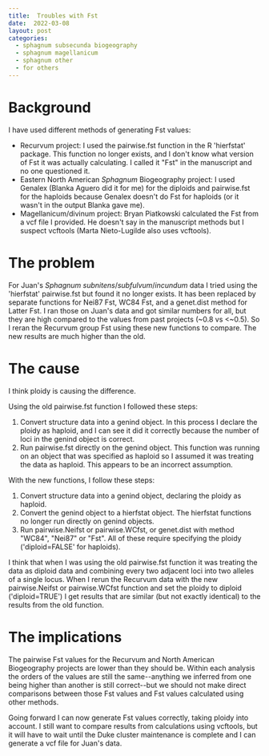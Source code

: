 ```yaml
---
title:  Troubles with Fst
date:  2022-03-08
layout: post
categories:
  - sphagnum subsecunda biogeography
  - sphagnum magellanicum
  - sphagnum other
  - for others
---
```

# Background

I have used different methods of generating Fst values:

  * Recurvum project: I used the pairwise.fst function in the R 'hierfstat' package. This function no longer exists, and I don't know what version of Fst it was actually calculating. I called it "Fst" in the manuscript and no one questioned it.
  * Eastern North American _Sphagnum_ Biogeography project: I used Genalex (Blanka Aguero did it for me) for the diploids and pairwise.fst for the haploids because Genalex doesn't do Fst for haploids (or it wasn't in the output Blanka gave me).
  * Magellanicum/divinum project: Bryan Piatkowski calculated the Fst from a vcf file I provided. He doesn't say in the manuscript methods but I suspect vcftools (Marta Nieto-Lugilde also uses vcftools).

# The problem

For Juan's _Sphagnum subnitens_/_subfulvum_/_incundum_ data I tried using the 'hierfstat' pairwise.fst but found it no longer exists. It has been replaced by separate functions for Nei87 Fst, WC84 Fst, and a genet.dist method for Latter Fst. I ran those on Juan's data and got similar numbers for all, but they are high compared to the values from past projects (~0.8 vs <~0.5). So I reran the Recurvum group Fst using these new functions to compare. The new results are much higher than the old.

# The cause

I think ploidy is causing the difference.

Using the old pairwise.fst function I followed these steps:

  1. Convert structure data into a genind object. In this process I declare the ploidy as haploid, and I can see it did it correctly because the number of loci in the genind object is correct.
  1. Run pairwise.fst directly on the genind object. This function was running on an object that was specified as haploid so I assumed it was treating the data as haploid. This appears to be an incorrect assumption.

With the new functions, I follow these steps:

  1. Convert structure data into a genind object, declaring the ploidy as haploid.
  1. Convert the genind object to a hierfstat object. The hierfstat functions no longer run directly on genind objects.
  1. Run pairwise.Neifst or pairwise.WCfst, or genet.dist with method "WC84", "Nei87" or "Fst". All of these require specifying the ploidy ('diploid=FALSE' for haploids).

I think that when I was using the old pairwise.fst function it was treating the data as diploid data and combining every two adjacent loci into two alleles of a single locus. When I rerun the Recurvum data with the new pairwise.Neifst or pairwise.WCfst function and set the ploidy to diploid ('diploid=TRUE') I get results that are similar (but not exactly identical) to the results from the old function.

# The implications

The pairwise Fst values for the Recurvum and North American Biogeography projects are lower than they should be. Within each analysis the orders of the values are still the same--anything we inferred from one being higher than another is still correct--but we should not make direct comparisons between those Fst values and Fst values calculated using other methods.

Going forward I can now generate Fst values correctly, taking ploidy into account. I still want to compare results from calculations using vcftools, but it will have to wait until the Duke cluster maintenance is complete and I can generate a vcf file for Juan's data.
